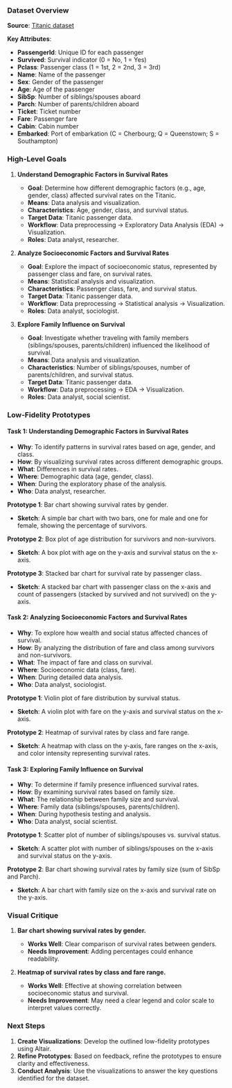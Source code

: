 
### Dataset Overview
**Source**: [Titanic dataset](https://www.kaggle.com/datasets/brendan45774/test-file/data)

**Key Attributes**:
- **PassengerId**: Unique ID for each passenger
- **Survived**: Survival indicator (0 = No, 1 = Yes)
- **Pclass**: Passenger class (1 = 1st, 2 = 2nd, 3 = 3rd)
- **Name**: Name of the passenger
- **Sex**: Gender of the passenger
- **Age**: Age of the passenger
- **SibSp**: Number of siblings/spouses aboard
- **Parch**: Number of parents/children aboard
- **Ticket**: Ticket number
- **Fare**: Passenger fare
- **Cabin**: Cabin number
- **Embarked**: Port of embarkation (C = Cherbourg; Q = Queenstown; S = Southampton)

### High-Level Goals
1. **Understand Demographic Factors in Survival Rates**
   - **Goal**: Determine how different demographic factors (e.g., age, gender, class) affected survival rates on the Titanic.
   - **Means**: Data analysis and visualization.
   - **Characteristics**: Age, gender, class, and survival status.
   - **Target Data**: Titanic passenger data.
   - **Workflow**: Data preprocessing -> Exploratory Data Analysis (EDA) -> Visualization.
   - **Roles**: Data analyst, researcher.

2. **Analyze Socioeconomic Factors and Survival Rates**
   - **Goal**: Explore the impact of socioeconomic status, represented by passenger class and fare, on survival rates.
   - **Means**: Statistical analysis and visualization.
   - **Characteristics**: Passenger class, fare, and survival status.
   - **Target Data**: Titanic passenger data.
   - **Workflow**: Data preprocessing -> Statistical analysis -> Visualization.
   - **Roles**: Data analyst, sociologist.

3. **Explore Family Influence on Survival**
   - **Goal**: Investigate whether traveling with family members (siblings/spouses, parents/children) influenced the likelihood of survival.
   - **Means**: Data analysis and visualization.
   - **Characteristics**: Number of siblings/spouses, number of parents/children, and survival status.
   - **Target Data**: Titanic passenger data.
   - **Workflow**: Data preprocessing -> EDA -> Visualization.
   - **Roles**: Data analyst, social scientist.

### Low-Fidelity Prototypes

#### Task 1: Understanding Demographic Factors in Survival Rates
- **Why**: To identify patterns in survival rates based on age, gender, and class.
- **How**: By visualizing survival rates across different demographic groups.
- **What**: Differences in survival rates.
- **Where**: Demographic data (age, gender, class).
- **When**: During the exploratory phase of the analysis.
- **Who**: Data analyst, researcher.

**Prototype 1**: Bar chart showing survival rates by gender.
- **Sketch**: A simple bar chart with two bars, one for male and one for female, showing the percentage of survivors.

**Prototype 2**: Box plot of age distribution for survivors and non-survivors.
- **Sketch**: A box plot with age on the y-axis and survival status on the x-axis.

**Prototype 3**: Stacked bar chart for survival rate by passenger class.
- **Sketch**: A stacked bar chart with passenger class on the x-axis and count of passengers (stacked by survived and not survived) on the y-axis.

#### Task 2: Analyzing Socioeconomic Factors and Survival Rates
- **Why**: To explore how wealth and social status affected chances of survival.
- **How**: By analyzing the distribution of fare and class among survivors and non-survivors.
- **What**: The impact of fare and class on survival.
- **Where**: Socioeconomic data (class, fare).
- **When**: During detailed data analysis.
- **Who**: Data analyst, sociologist.

**Prototype 1**: Violin plot of fare distribution by survival status.
- **Sketch**: A violin plot with fare on the y-axis and survival status on the x-axis.

**Prototype 2**: Heatmap of survival rates by class and fare range.
- **Sketch**: A heatmap with class on the y-axis, fare ranges on the x-axis, and color intensity representing survival rates.

#### Task 3: Exploring Family Influence on Survival
- **Why**: To determine if family presence influenced survival rates.
- **How**: By examining survival rates based on family size.
- **What**: The relationship between family size and survival.
- **Where**: Family data (siblings/spouses, parents/children).
- **When**: During hypothesis testing and analysis.
- **Who**: Data analyst, social scientist.

**Prototype 1**: Scatter plot of number of siblings/spouses vs. survival status.
- **Sketch**: A scatter plot with number of siblings/spouses on the x-axis and survival status on the y-axis.

**Prototype 2**: Bar chart showing survival rates by family size (sum of SibSp and Parch).
- **Sketch**: A bar chart with family size on the x-axis and survival rate on the y-axis.

### Visual Critique

1. **Bar chart showing survival rates by gender.**
   - **Works Well**: Clear comparison of survival rates between genders.
   - **Needs Improvement**: Adding percentages could enhance readability.

2. **Heatmap of survival rates by class and fare range.**
   - **Works Well**: Effective at showing correlation between socioeconomic status and survival.
   - **Needs Improvement**: May need a clear legend and color scale to interpret values correctly.

### Next Steps
1. **Create Visualizations**: Develop the outlined low-fidelity prototypes using Altair.
2. **Refine Prototypes**: Based on feedback, refine the prototypes to ensure clarity and effectiveness.
3. **Conduct Analysis**: Use the visualizations to answer the key questions identified for the dataset.